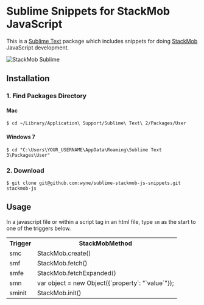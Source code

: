 # Sublime Snippets for StackMob JavaScript
This is a [Sublime Text](http://www.sublimetext.com/) package which includes snippets for doing [StackMob](http://www.stackmob.com) JavaScript development.

![StackMob Sublime](https://s3.amazonaws.com/uploads.hipchat.com/11115/139926/m0l6dz4uwyij2es/sublime-stackmob-js.gif)

## Installation ##

### 1. Find Packages Directory

#### Mac

    $ cd ~/Library/Application\ Support/Sublime\ Text\ 2/Packages/User

#### Windows 7

    $ cd "C:\Users\YOUR_USERNAME\AppData\Roaming\Sublime Text 3\Packages\User"

### 2. Download

    $ git clone git@github.com:wyne/sublime-stackmob-js-snippets.git stackmob-js


## Usage

In a javascript file or within a script tag in an html file, type `sm` as the start to one of the triggers below.

<table>
  <tr>
    <th>Trigger</th>
    <th>StackMobMethod</th>
  </tr>
  <tr>
    <td>smc</td>
    <td>StackMob.create()</td>
  </tr>
  <tr>
    <td>smf</td>
    <td>StackMob.fetch()</td>
  </tr>
  <tr>
    <td>smfe</td>
    <td>StackMob.fetchExpanded()</td>
  </tr>
  <tr>
    <td>smn</td>
    <td>var object = new Object({`property`: "`value`"});</td>
  </tr>
  <tr>
    <td>sminit</td>
    <td>StackMob.init()</td>
  </tr>
</table>
